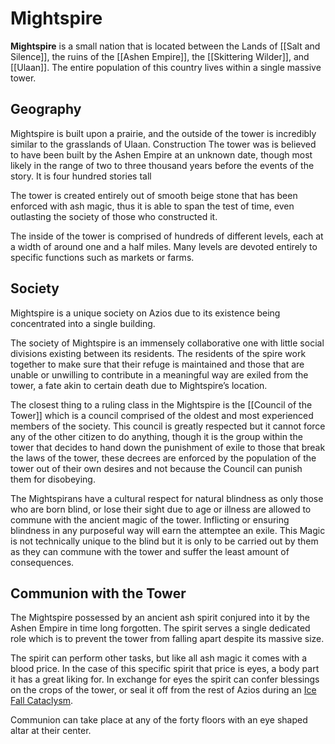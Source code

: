 # Mightspire
**Mightspire** is a small nation that is located between the Lands of [[Salt and Silence]], the ruins of the [[Ashen Empire]], the [[Skittering Wilder]], and [[Ulaan]]. The entire population of this country lives within a single massive tower.

## Geography
Mightspire is built upon a prairie, and the outside of the tower is incredibly similar to the grasslands of Ulaan.
Construction
The tower was is believed to have been built by the Ashen Empire at an unknown date, though most likely in the range of two to three thousand years before the events of the story. It is four hundred stories tall

The tower is created entirely out of smooth beige stone that has been enforced with ash magic, thus it is able to span the test of time, even outlasting the society of those who constructed it.

The inside of the tower is comprised of hundreds of different levels, each at a width of around one and a half miles. Many levels are devoted entirely to specific functions such as markets or farms.

## Society
Mightspire is a unique society on Azios due to its existence being concentrated into a single building. 

The society of Mightspire is an immensely collaborative one with little social divisions existing between its residents. The residents of the spire work together to make sure that their refuge is maintained and those that are unable or unwilling to contribute in a meaningful way are exiled from the tower, a fate akin to certain death due to Mightspire’s location.

The closest thing to a ruling class in the Mightspire is the [[Council of the Tower]] which is a council comprised of the oldest and most experienced members of the society. This council is greatly respected but it cannot force any of the other citizen to do anything, though it is the group within the tower that decides to hand down the punishment of exile to those that break the laws of the tower, these decrees are enforced by the population of the tower out of their own desires and not because the Council can punish them for disobeying.

The Mightspirans have a cultural respect for natural blindness as only those who are born blind, or lose their sight due to age or illness are allowed to commune with the ancient magic of the tower. Inflicting or ensuring blindness in any purposeful way will earn the attemptee an exile. This Magic is not technically unique to the blind but it is only to be carried out by them as they can commune with the tower and suffer the least amount of consequences.

## Communion with the Tower
The Mightspire possessed by an ancient ash spirit conjured into it by the Ashen Empire in time long forgotten. The spirit serves a single dedicated role which is to prevent the tower from falling apart despite its massive size. 

The spirit can perform other tasks, but like all ash magic it comes with a blood price. In the case of this specific spirit that price is eyes, a body part it has a great liking for. In exchange for eyes the spirit can confer blessings on the crops of the tower, or seal it off from the rest of Azios during an [Ice Fall Cataclysm](cataclysm.html).

Communion can take place at any of the forty floors with an eye shaped altar at their center.

<Location><Settlement>